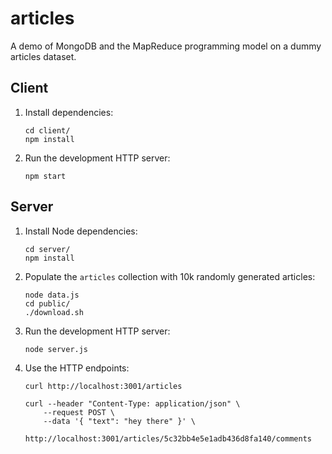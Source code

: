 # articles

A demo of MongoDB and the MapReduce programming model on a dummy articles dataset.

## Client

1. Install dependencies:

    ```
    cd client/
    npm install
    ```

2. Run the development HTTP server:

    ```
    npm start
    ```

## Server

1. Install Node dependencies:

    ```
    cd server/
    npm install
    ```

2. Populate the `articles` collection with 10k randomly generated articles:

    ```
    node data.js
    cd public/
    ./download.sh
    ```

3. Run the development HTTP server:

    ```
    node server.js
    ```

4. Use the HTTP endpoints:

    ```
    curl http://localhost:3001/articles
    ```

    ```
    curl --header "Content-Type: application/json" \
        --request POST \
        --data '{ "text": "hey there" }' \
        http://localhost:3001/articles/5c32bb4e5e1adb436d8fa140/comments
    ```

